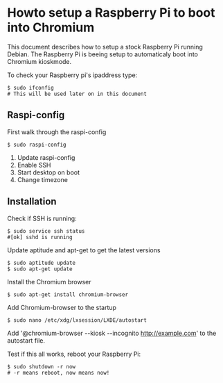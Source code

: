 # Howto setup a Raspberry Pi to boot into Chromium

This document describes how to setup a stock Raspberry Pi running Debian. The Raspberry Pi is beeing setup to automaticaly boot into Chromium kioskmode.

To check your Raspberry pi's ipaddress type:

	$ sudo ifconfig
	# This will be used later on in this document

## Raspi-config

First walk through the raspi-config

	$ sudo raspi-config

1. Update raspi-config
2. Enable SSH
3. Start desktop on boot
4. Change timezone

## Installation

Check if SSH is running:

	$ sudo service ssh status
	#[ok] sshd is running

Update aptitude and apt-get to get the latest versions

	$ sudo aptitude update
	$ sudo apt-get update

Install the Chromium browser
	
	$ sudo apt-get install chromium-browser

Add Chromium-browser to the startup

	$ sudo nano /etc/xdg/lxsession/LXDE/autostart

Add '@chromium-browser --kiosk --incognito http://example.com' to the autostart file. 

Test if this all works, reboot your Raspberry Pi:

	$ sudo shutdown -r now
	# -r means reboot, now means now!
